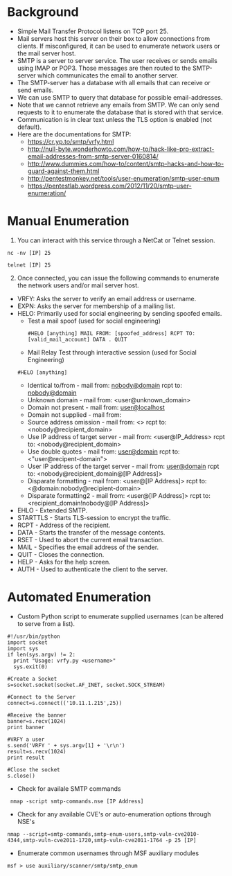 # Background
- Simple Mail Transfer Protocol listens on TCP port 25. 
- Mail servers host this server on their box to allow connections from clients.  If misconfigured, it can be used to enumerate network users or the mail server host. 
- SMTP is a server to server service. The user receives or sends emails using IMAP or POP3. Those messages are then routed to the SMTP-server which communicates the email to another server. 
- The SMTP-server has a database with all emails that can receive or send emails. 
- We can use SMTP to query that database for possible email-addresses. 
- Note that we cannot retrieve any emails from SMTP. We can only send requests to it to enumerate the database that is stored with that service. 
- Communication is in clear text unless the TLS option is enabled (not default). 
- Here are the documentations for SMTP: 
  - https://cr.yp.to/smtp/vrfy.html  
  - http://null-byte.wonderhowto.com/how-to/hack-like-pro-extract-email-addresses-from-smtp-server-0160814/  
  - http://www.dummies.com/how-to/content/smtp-hacks-and-how-to-guard-against-them.html  
  - http://pentestmonkey.net/tools/user-enumeration/smtp-user-enum  
  - https://pentestlab.wordpress.com/2012/11/20/smtp-user-enumeration/

# Manual Enumeration
1. You can interact with this service through a NetCat or Telnet session.
```
nc -nv [IP] 25
```
```
telnet [IP] 25
```
2. Once connected, you can issue the following commands to enumerate the network users and/or mail server host.
  - VRFY: Asks the server to verify an email address or username. 
  - EXPN: Asks the server for membership of a mailing list. 
  - HELO: Primarily used for social engineering by sending spoofed emails.
    - Test a mail spoof (used for social engineering) 
      ```
      #HELO [anything] MAIL FROM: [spoofed_address] RCPT TO: [valid_mail_account] DATA . QUIT
      ```
    - Mail Relay Test through interactive session (used for Social Engineering) 
    ```
    #HELO [anything]
    ```
      - Identical to/from - mail from: <nobody@domain> rcpt to: <nobody@domain>  
      - Unknown domain - mail from: <user@unknown_domain>  
      - Domain not present - mail from: <user@localhost>  
      - Domain not supplied - mail from: <user>  
      - Source address omission - mail from: <> rcpt to: <nobody@recipient_domain>  
      - Use IP address of target server - mail from: <user@IP_Address> rcpt to: <nobody@recipient_domain>  
      - Use double quotes - mail from: <user@domain> rcpt to: <"user@recipent-domain">  
      - User IP address of the target server - mail from: <user@domain> rcpt to: <nobody@recipient_domain@[IP Address]>  
      - Disparate formatting - mail from: <user@[IP Address]> rcpt to: <@domain:nobody@recipient-domain>  
      - Disparate formatting2 - mail from: <user@[IP Address]> rcpt to: <recipient_domain!nobody@[IP Address]>  
  - EHLO - Extended SMTP.  
  - STARTTLS - Starts TLS-session to encrypt the traffic.  
  - RCPT - Address of the recipient.  
  - DATA - Starts the transfer of the message contents.  
  - RSET - Used to abort the current email transaction.  
  - MAIL - Specifies the email address of the sender.  
  - QUIT - Closes the connection.  
  - HELP - Asks for the help screen.  
  - AUTH - Used to authenticate the client to the server.  

# Automated Enumeration
- Custom Python script to enumerate supplied usernames (can be altered to serve from a list).
```
#!/usr/bin/python 
import socket 
import sys 
if len(sys.argv) != 2: 
  print "Usage: vrfy.py <username>" 
  sys.exit(0) 
  
#Create a Socket 
s=socket.socket(socket.AF_INET, socket.SOCK_STREAM) 
  
#Connect to the Server 
connect=s.connect(('10.11.1.215',25)) 
  
#Receive the banner 
banner=s.recv(1024) 
print banner 
  
#VRFY a user 
s.send('VRFY ' + sys.argv[1] + '\r\n') 
result=s.recv(1024) 
print result 
  
#Close the socket 
s.close()
```
- Check for availale SMTP commands
```
 nmap -script smtp-commands.nse [IP Address]
 ```
 - Check for any available CVE's or auto-enumeration options through NSE's
 ```
nmap --script=smtp-commands,smtp-enum-users,smtp-vuln-cve2010-4344,smtp-vuln-cve2011-1720,smtp-vuln-cve2011-1764 -p 25 [IP] 
```
- Enumerate common usernames through MSF auxiliary modules
```
msf > use auxiliary/scanner/smtp/smtp_enum 
```


